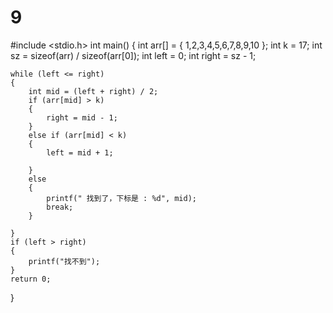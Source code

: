 # 9
#include <stdio.h>
int main()
{
	int arr[] = { 1,2,3,4,5,6,7,8,9,10 };
	int k = 17;
	int sz = sizeof(arr) / sizeof(arr[0]);
	int left = 0;
	int right = sz - 1;
	
	while (left <= right)
	{	
		int mid = (left + right) / 2;
		if (arr[mid] > k)
		{
			right = mid - 1;
		}
		else if (arr[mid] < k)
		{
			left = mid + 1;

		}
		else
		{
			printf(" 找到了，下标是 : %d", mid);
			break;
		}
		
	}
	if (left > right)
	{
		printf("找不到");
	}
	return 0;
}
